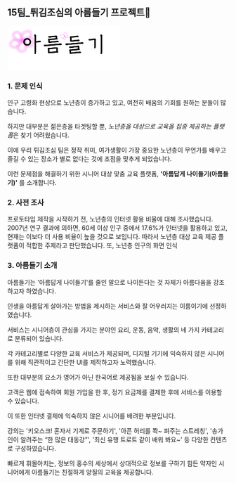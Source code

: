 ## 15팀_튀김조심의 아름들기 프로젝트🌸
 <img src="/presentation/아름들기2.png" height="100px" align="center"/>
 
### 1. 문제 인식

 인구 고령화 현상으로 노년층이 증가하고 있고, 여전히 배움의 기회를 원하는 분들이 많습니다. 
 
 하지만 대부분은 젊은층을 타겟팅할 뿐, *노년층을 대상으로 교육을 집중 제공하는 플랫폼*은 찾기 어려웠습니다. 
 
 이에 우리 튀김조심 팀은 정작 취미, 여가생활이 가장 중요한 노년층이 무언가를 배우고 즐길 수 있는 장소가 별로 없다는 것에 초점을 맞추게 되었습니다.
 
 이런 문제점을 해결하기 위한 시니어 대상 맞춤 교육 플랫폼, **'아름답게 나이들기(아름들기)'** 를 소개합니다.
 

 ### 2. 사전 조사
  프로토타입 제작을 시작하기 전, 노년층의 인터넷 활용 비율에 대해 조사했습니다. 
  2007년 연구 결과에 의하면, 60세 이상 인구 중에서 17.6%가 인터넷을 활용하고 있고, 현재는 이보다 더 사용 비율이 높을 것으로 보입니다.
  따라서 노년층 대상 교육 제공 플랫폼이 적합한 주제라고 판단했습니다.
  또, 노년층 인구의 화면 인식
  
  
### 3. 아름들기 소개

 아름들기는 '아름답게 나이들기'를 줄인 말으로 나이든다는 것 자체가 아름다움을 강조하고자 하였습니다.
 
 인생을 아름답게 살아가는 방법을 제시하는 서비스와 잘 어우러지는 이름이기에 선정하였습니다.
 
 서비스는 시니어층이 관심을 가지는 분야인 요리, 운동, 음악, 생활의 네 가지 카테고리로 분류되어 있습니다.
 
 각 카테고리별로 다양한 교육 서비스가 제공되며, 디지털 기기에 익숙하지 않은 시니어를 위해 직관적이고 간단한 UI를 제작하고자 노력했습니다.
 
 또한 대부분의 요소가 영어가 아닌 한국어로 제공됨을 보실 수 있습니다.
 
 고객은 웹에 접속하여 회원 가입을 한 후, 정기 요금제를 결제한 후에 서비스를 이용할 수 있습니다.
 
 이 또한 인터넷 결제에 익숙하지 않은 시니어를 배려한 부분입니다.
 
 강의는 '키오스크! 혼자서 기계로 주문하기', '아픈 허리를 쫙~ 펴주는 스트레칭', '송가인이 알려주는 “한 많은 대동강”', '최신 유행 트로트 같이 배워 봐요~' 등 다양한 컨텐츠로 구성하였습니다.
 
 빠르게 휘몰아치는, 정보의 홍수의 세상에서 상대적으로 정보를 구하기 힘든 약자인 시니어에게 아름들기는 친절하게 양질의 교육을 제공합니다.
 
 
 
 
 
 
 
 



